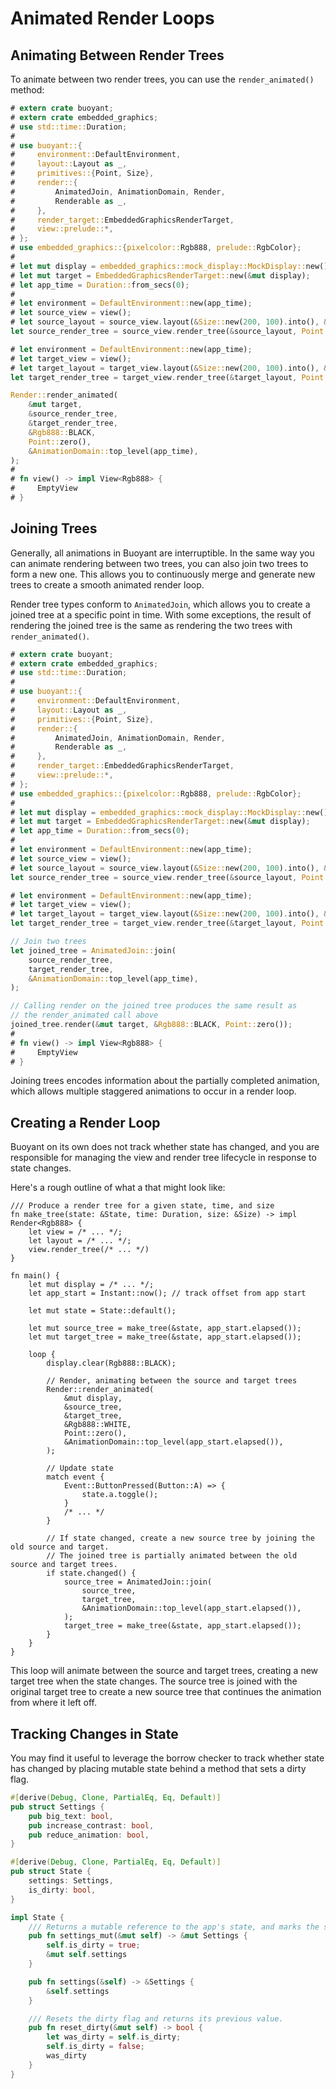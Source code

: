 # Animated Render Loops

## Animating Between Render Trees

To animate between two render trees, you can use the `render_animated()` method:

```rust
# extern crate buoyant;
# extern crate embedded_graphics;
# use std::time::Duration;
# 
# use buoyant::{
#     environment::DefaultEnvironment,
#     layout::Layout as _,
#     primitives::{Point, Size},
#     render::{
#         AnimatedJoin, AnimationDomain, Render,
#         Renderable as _,
#     },
#     render_target::EmbeddedGraphicsRenderTarget,
#     view::prelude::*,
# };
# use embedded_graphics::{pixelcolor::Rgb888, prelude::RgbColor};
# 
# let mut display = embedded_graphics::mock_display::MockDisplay::new();
# let mut target = EmbeddedGraphicsRenderTarget::new(&mut display);
# let app_time = Duration::from_secs(0);
# 
# let environment = DefaultEnvironment::new(app_time);
# let source_view = view();
# let source_layout = source_view.layout(&Size::new(200, 100).into(), &environment);
let source_render_tree = source_view.render_tree(&source_layout, Point::zero(), &environment);

# let environment = DefaultEnvironment::new(app_time);
# let target_view = view();
# let target_layout = target_view.layout(&Size::new(200, 100).into(), &environment);
let target_render_tree = target_view.render_tree(&target_layout, Point::zero(), &environment);

Render::render_animated(
    &mut target,
    &source_render_tree,
    &target_render_tree,
    &Rgb888::BLACK,
    Point::zero(),
    &AnimationDomain::top_level(app_time),
);
# 
# fn view() -> impl View<Rgb888> {
#     EmptyView
# }
```

## Joining Trees

Generally, all animations in Buoyant are interruptible. In the same way you can animate
rendering between two trees, you can also join two trees to form a new one. This allows
you to continuously merge and generate new trees to create a smooth animated render loop.

Render tree types conform to `AnimatedJoin`, which allows you to create a joined tree
at a specific point in time. With some exceptions, the result of rendering the joined tree
is the same as rendering the two trees with `render_animated()`.

```rust
# extern crate buoyant;
# extern crate embedded_graphics;
# use std::time::Duration;
# 
# use buoyant::{
#     environment::DefaultEnvironment,
#     layout::Layout as _,
#     primitives::{Point, Size},
#     render::{
#         AnimatedJoin, AnimationDomain, Render,
#         Renderable as _,
#     },
#     render_target::EmbeddedGraphicsRenderTarget,
#     view::prelude::*,
# };
# use embedded_graphics::{pixelcolor::Rgb888, prelude::RgbColor};
# 
# let mut display = embedded_graphics::mock_display::MockDisplay::new();
# let mut target = EmbeddedGraphicsRenderTarget::new(&mut display);
# let app_time = Duration::from_secs(0);
# 
# let environment = DefaultEnvironment::new(app_time);
# let source_view = view();
# let source_layout = source_view.layout(&Size::new(200, 100).into(), &environment);
let source_render_tree = source_view.render_tree(&source_layout, Point::zero(), &environment);

# let environment = DefaultEnvironment::new(app_time);
# let target_view = view();
# let target_layout = target_view.layout(&Size::new(200, 100).into(), &environment);
let target_render_tree = target_view.render_tree(&target_layout, Point::zero(), &environment);

// Join two trees
let joined_tree = AnimatedJoin::join(
    source_render_tree,
    target_render_tree,
    &AnimationDomain::top_level(app_time),
);

// Calling render on the joined tree produces the same result as
// the render_animated call above
joined_tree.render(&mut target, &Rgb888::BLACK, Point::zero());
# 
# fn view() -> impl View<Rgb888> {
#     EmptyView
# }
```

Joining trees encodes information about the partially completed animation, which allows multiple
staggered animations to occur in a render loop.

## Creating a Render Loop

Buoyant on its own does not track whether state has changed, and you are responsible
for managing the view and render tree lifecycle in response to state changes.

Here's a rough outline of what a that might look like:

```rust,ignore
/// Produce a render tree for a given state, time, and size
fn make_tree(state: &State, time: Duration, size: &Size) -> impl Render<Rgb888> {
    let view = /* ... */;
    let layout = /* ... */;
    view.render_tree(/* ... */)
}

fn main() {
    let mut display = /* ... */;
    let app_start = Instant::now(); // track offset from app start

    let mut state = State::default();

    let mut source_tree = make_tree(&state, app_start.elapsed());
    let mut target_tree = make_tree(&state, app_start.elapsed());

    loop {
        display.clear(Rgb888::BLACK);

        // Render, animating between the source and target trees
        Render::render_animated(
            &mut display,
            &source_tree,
            &target_tree,
            &Rgb888::WHITE,
            Point::zero(),
            &AnimationDomain::top_level(app_start.elapsed()),
        );

        // Update state
        match event {
            Event::ButtonPressed(Button::A) => {
                state.a.toggle();
            }
            /* ... */
        }

        // If state changed, create a new source tree by joining the old source and target.
        // The joined tree is partially animated between the old source and target trees.
        if state.changed() {
            source_tree = AnimatedJoin::join(
                source_tree,
                target_tree,
                &AnimationDomain::top_level(app_start.elapsed()),
            );
            target_tree = make_tree(&state, app_start.elapsed());
        }
    }
}
```

This loop will animate between the source and target trees, creating a new target tree when
the state changes. The source tree is joined with the original target tree to create a new
source tree that continues the animation from where it left off.

## Tracking Changes in State

You may find it useful to leverage the borrow checker to track whether state has changed by
placing mutable state behind a method that sets a dirty flag.

```rust
#[derive(Debug, Clone, PartialEq, Eq, Default)]
pub struct Settings {
    pub big_text: bool,
    pub increase_contrast: bool,
    pub reduce_animation: bool,
}

#[derive(Debug, Clone, PartialEq, Eq, Default)]
pub struct State {
    settings: Settings,
    is_dirty: bool,
}

impl State {
    /// Returns a mutable reference to the app's state, and marks the state as dirty.
    pub fn settings_mut(&mut self) -> &mut Settings {
        self.is_dirty = true;
        &mut self.settings
    }

    pub fn settings(&self) -> &Settings {
        &self.settings
    }

    /// Resets the dirty flag and returns its previous value.
    pub fn reset_dirty(&mut self) -> bool {
        let was_dirty = self.is_dirty;
        self.is_dirty = false;
        was_dirty
    }
}
```
